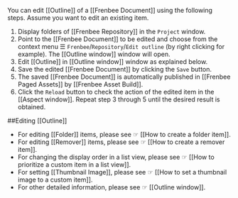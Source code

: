 ﻿You can edit [[Outline]] of a [[Frenbee Document]] using the following steps.  Assume you want to edit an existing item.

1.  Display folders of [[Frenbee Repository]] in the `Project` window.
2. Point to the [[Frenbee Document]] to be edited and choose from the context menu ☰ `Frenbee`/`Repository`/`Edit outline` (by right clicking for example).  The [[Outline window]] window will open.
3. Edit [[Outline]] in [[Outline window]] window as explained below.
4. Save the edited [[Frenbee Document]] by clicking the `Save` button.
5. The saved [[Frenbee Document]] is automatically published in [[Frenbee Paged Assets]] by [[Frenbee Asset Build]].
6. Click the `Reload` button to check the action of the edited item in the [[Aspect window]]. Repeat step 3 through 5 until the desired result is obtained.

##Editing [[Outline]]

* For editing [[Folder]] items, please see ☞ [[How to create a folder item]].
* For editing [[Remover]] items, please see ☞ [[How to create a remover item]].
* For changing the display order in a list view, please see ☞ [[How to prioritize a custom item in a list view]].
* For setting [[Thumbnail Image]], please see ☞ [[How to set a thumbnail image to a custom item]].
* For other detailed information, please see ☞ [[Outline window]].
